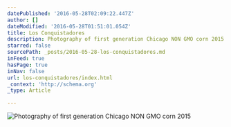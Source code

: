 ```yaml
---
datePublished: '2016-05-28T02:09:22.447Z'
author: []
dateModified: '2016-05-28T01:51:01.054Z'
title: Los Conquistadores
description: Photography of first generation Chicago NON GMO corn 2015
starred: false
sourcePath: _posts/2016-05-28-los-conquistadores.md
inFeed: true
hasPage: true
inNav: false
url: los-conquistadores/index.html
_context: 'http://schema.org'
_type: Article

---
```

![Photography of first generation Chicago NON GMO corn 2015](https://s3-us-west-2.amazonaws.com/the-grid-img/p/82e7ff225f5c2bb3618dd7c535fcfdcd42602824.jpg)